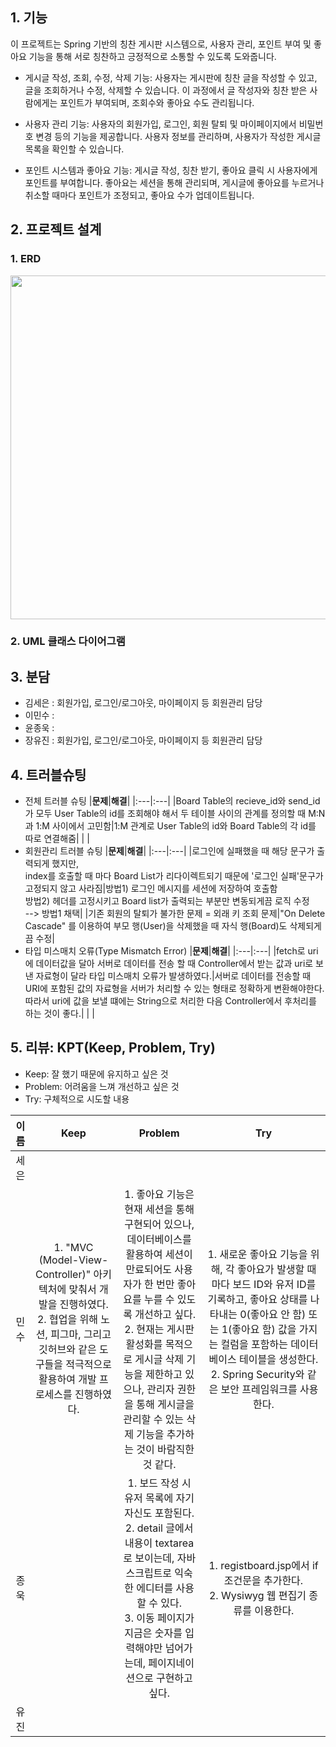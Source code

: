 ## 1. 기능
이 프로젝트는 Spring 기반의 칭찬 게시판 시스템으로, 사용자 관리, 포인트 부여 및 좋아요 기능을 통해 서로 칭찬하고 긍정적으로 소통할 수 있도록 도와줍니다.

- 게시글 작성, 조회, 수정, 삭제 기능: 사용자는 게시판에 칭찬 글을 작성할 수 있고, 글을 조회하거나 수정, 삭제할 수 있습니다. 이 과정에서 글 작성자와 칭찬 받은 사람에게는 포인트가 부여되며, 조회수와 좋아요 수도 관리됩니다.

- 사용자 관리 기능: 사용자의 회원가입, 로그인, 회원 탈퇴 및 마이페이지에서 비밀번호 변경 등의 기능을 제공합니다. 사용자 정보를 관리하며, 사용자가 작성한 게시글 목록을 확인할 수 있습니다.

- 포인트 시스템과 좋아요 기능: 게시글 작성, 칭찬 받기, 좋아요 클릭 시 사용자에게 포인트를 부여합니다. 좋아요는 세션을 통해 관리되며, 게시글에 좋아요를 누르거나 취소할 때마다 포인트가 조정되고, 좋아요 수가 업데이트됩니다.


## 2. 프로젝트 설계
### 1. ERD
<img src="https://github.com/Praise-Board-Project/Praise-Back-End/assets/113660954/3e2d863b-aa47-4812-92a8-890b7470b336" width="550" height="550">


### 2. UML 클래스 다이어그램



## 3. 분담
- 김세은 : 회원가입, 로그인/로그아웃, 마이페이지 등 회원관리 담당
- 이민수 :
- 윤종욱 :
- 장유진 : 회원가입, 로그인/로그아웃, 마이페이지 등 회원관리 담당

## 4. 트러블슈팅
- 전체 트러블 슈팅
  |**문제**|**해결**|
  |:---|:---|
  |Board Table의 recieve_id와 send_id 가 모두 User Table의 id를 조회해야 해서 두 테이블 사이의 관계를 정의할 때 M:N과 1:M 사이에서 고민함|1:M 관계로 User Table의 id와 Board Table의 각 id를 따로 연결해줌|
  | |
- 회원관리 트러블 슈팅
  |**문제**|**해결**|
  |:---|:---|
  |로그인에 실패했을 때 해당 문구가 출력되게 했지만, <br> index를 호출할 때 마다 Board List가 리다이렉트되기 때문에 '로그인 실패'문구가 고정되지 않고 사라짐|방법1) 로그인 메시지를 세션에 저장하여 호출함 <br> 방법2) 헤더를 고정시키고 Board list가 출력되는 부분만 변동되게끔 로직 수정 <br> --> 방법1 채택|
  |기존 회원의 탈퇴가 불가한 문제 = 외래 키 조회 문제|"On Delete Cascade" 를 이용하여 부모 행(User)을 삭제했을 때 자식 행(Board)도 삭제되게끔 수정|
- 타입 미스매치 오류(Type Mismatch Error)
  |**문제**|**해결**|
  |:---|:---|
  |fetch로 uri에 데이터값을 달아 서버로 데이터를 전송 할 때 Controller에서 받는 값과 uri로 보낸 자료형이 달라 타입 미스매치 오류가 발생하였다.|서버로 데이터를 전송할 때 URI에 포함된 값의 자료형을 서버가 처리할 수 있는 형태로 정확하게 변환해야한다. 따라서 uri에 값을 보낼 떄에는 String으로 처리한 다음 Controller에서 후처리를 하는 것이 좋다.|
  | |

## 5. 리뷰: KPT(Keep, Problem, Try)
- Keep: 잘 했기 때문에 유지하고 싶은 것
- Problem: 어려움을 느껴 개선하고 싶은 것
- Try: 구체적으로 시도할 내용

|**이름**|**Keep**|**Problem**|**Try**|
|:---:|:---:|:---:|:---:|
|세은||
|민수| 1. "MVC (Model-View-Controller)" 아키텍처에 맞춰서 개발을 진행하였다.<br> 2. 협업을 위해 노션, 피그마, 그리고 깃허브와 같은 도구들을 적극적으로 활용하여 개발 프로세스를 진행하였다.|1. 좋아요 기능은 현재 세션을 통해 구현되어 있으나, 데이터베이스를 활용하여 세션이 만료되어도 사용자가 한 번만 좋아요를 누를 수 있도록 개선하고 싶다. <br> 2. 현재는 게시판 활성화를 목적으로 게시글 삭제 기능을 제한하고 있으나, 관리자 권한을 통해 게시글을 관리할 수 있는 삭제 기능을 추가하는 것이 바람직한 것 같다.|1. 새로운 좋아요 기능을 위해, 각 좋아요가 발생할 때마다 보드 ID와 유저 ID를 기록하고, 좋아요 상태를 나타내는 0(좋아요 안 함) 또는 1(좋아요 함) 값을 가지는 컬럼을 포함하는 데이터베이스 테이블을 생성한다.<br> 2. Spring Security와 같은 보안 프레임워크를 사용한다. |
|종욱|| 1. 보드 작성 시 유저 목록에 자기 자신도 포함된다.<br> 2. detail 글에서 내용이 textarea로 보이는데, 자바스크립트로 익숙한 에디터를 사용할 수 있다.<br> 3. 이동 페이지가 지금은 숫자를 입력해야만 넘어가는데, 페이지네이션으로 구현하고 싶다.<br>|1. registboard.jsp에서 if 조건문을 추가한다.<br>2. Wysiwyg 웹 편집기 종류를 이용한다.
|유진||
